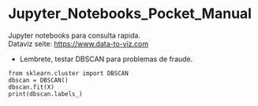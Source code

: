 # Jupyter_Notebooks_Pocket_Manual
Jupyter notebooks para consulta rapida.  
Dataviz seite: https://www.data-to-viz.com  


* Lembrete, testar DBSCAN para problemas de fraude.  
```
from sklearn.cluster import DBSCAN  
dbscan = DBSCAN()  
dbscan.fit(X)  
print(dbscan.labels_)  
```

